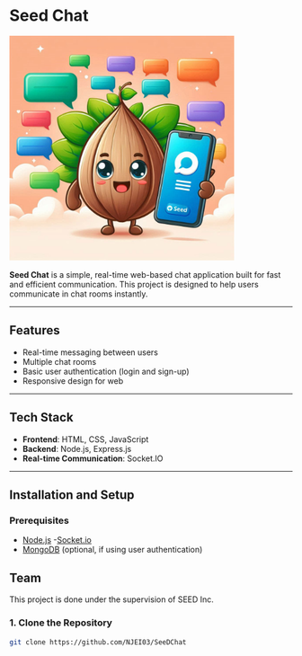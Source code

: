 # Seed Chat

<!-- ![Seed Chat Logo](./Public/Assets/img-icons/SEEDCHAT.jpeg) -->
<img src="./Public/Assets/img-icons/SEEDCHAT.jpeg" alt="Seed Chat Logo" width="400">

**Seed Chat** is a simple, real-time web-based chat application built for fast and efficient communication. This project is designed to help users communicate in chat rooms instantly.

---

## Features

- Real-time messaging between users
- Multiple chat rooms
- Basic user authentication (login and sign-up)
- Responsive design for web

---

## Tech Stack

- **Frontend**: HTML, CSS, JavaScript
- **Backend**: Node.js, Express.js
- **Real-time Communication**: Socket.IO


---

## Installation and Setup

### Prerequisites

- [Node.js](https://nodejs.org/)
-[Socket.io](socket.io)
- [MongoDB](https://www.mongodb.com/) (optional, if using user authentication)

## Team
This project is done under the supervision of SEED Inc.
### 1. Clone the Repository

```bash
git clone https://github.com/NJEI03/SeeDChat

